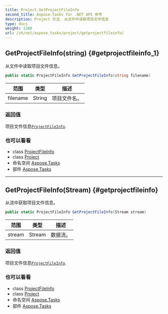 ```yaml
---
title: Project.GetProjectFileInfo
second_title: Aspose.Tasks for .NET API 参考
description: Project 方法. 从文件中读取项目文件信息
type: docs
weight: 1260
url: /zh/net/aspose.tasks/project/getprojectfileinfo/
---
```

## GetProjectFileInfo(string) {#getprojectfileinfo_1}

从文件中读取项目文件信息。

```csharp
public static ProjectFileInfo GetProjectFileInfo(string filename)
```

| 范围 | 类型 | 描述 |
| --- | --- | --- |
| filename | String | 项目文件名。 |

### 返回值

项目文件信息[`ProjectFileInfo`](../../projectfileinfo/).

### 也可以看看

* class [ProjectFileInfo](../../projectfileinfo/)
* class [Project](../)
* 命名空间 [Aspose.Tasks](../../project/)
* 部件 [Aspose.Tasks](../../../)

---

## GetProjectFileInfo(Stream) {#getprojectfileinfo}

从流中获取项目文件信息。

```csharp
public static ProjectFileInfo GetProjectFileInfo(Stream stream)
```

| 范围 | 类型 | 描述 |
| --- | --- | --- |
| stream | Stream | 数据流。 |

### 返回值

项目文件信息[`ProjectFileInfo`](../../projectfileinfo/).

### 也可以看看

* class [ProjectFileInfo](../../projectfileinfo/)
* class [Project](../)
* 命名空间 [Aspose.Tasks](../../project/)
* 部件 [Aspose.Tasks](../../../)


